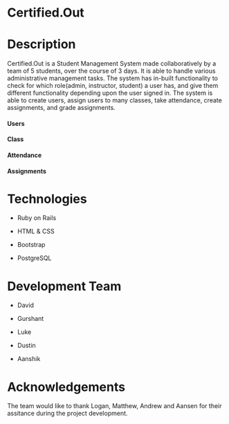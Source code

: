 # Certified.Out

# Description

Certified.Out is a Student Management System made collaboratively by a team of 5 students, over the course of 3 days. It is able to  handle various administrative management tasks. The system has in-built functionality to check for which role(admin, instructor, student) a user has, and give them different functionality depending upon the user signed in. The system is able to create users, assign users to many classes, take attendance, create assignments, and grade assignments.

#### Users

#### Class

#### Attendance

#### Assignments

# Technologies

* Ruby on Rails

* HTML & CSS

* Bootstrap

* PostgreSQL

# Development Team 

* David 

* Gurshant 

* Luke 

* Dustin

* Aanshik

# Acknowledgements

The team would like to thank Logan, Matthew, Andrew and Aansen for their assitance during the project development.

